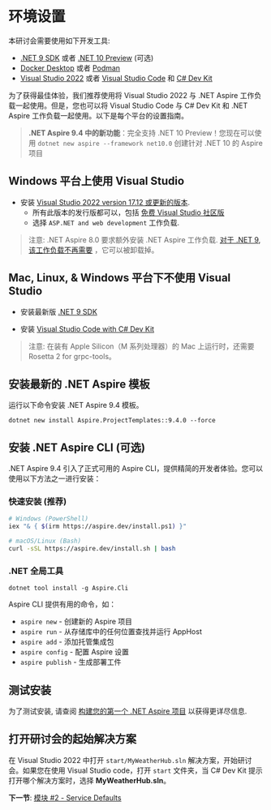 # 环境设置

本研讨会需要使用如下开发工具:

- [.NET 9 SDK](https://get.dot.net/9) 或者 [.NET 10 Preview](https://get.dot.net/10) (可选)
- [Docker Desktop](https://docs.docker.com/engine/install/) 或者 [Podman](https://podman.io/getting-started/installation)
- [Visual Studio 2022](https://visualstudio.microsoft.com/vs/) 或者 [Visual Studio Code](https://code.visualstudio.com/) 和 [C# Dev Kit](https://code.visualstudio.com/docs/csharp/get-started)

为了获得最佳体验，我们推荐使用将 Visual Studio 2022 与 .NET Aspire 工作负载一起使用。但是，您也可以将 Visual Studio Code 与 C# Dev Kit 和 .NET Aspire 工作负载一起使用。以下是每个平台的设置指南。

> **.NET Aspire 9.4 中的新功能**：完全支持 .NET 10 Preview！您现在可以使用 `dotnet new aspire --framework net10.0` 创建针对 .NET 10 的 Aspire 项目

## Windows 平台上使用 Visual Studio

- 安装 [Visual Studio 2022 version 17.12 或更新的版本](https://visualstudio.microsoft.com/vs/).
  - 所有此版本的发行版都可以，包括 [免费 Visual Studio 社区版](https://visualstudio.microsoft.com/free-developer-offers/)
  - 选择 `ASP.NET and web development` 工作负载.

> 注意: .NET Aspire 8.0 要求额外安装 .NET Aspire 工作负载. [对于 .NET 9, 该工作负载不再需要](https://learn.microsoft.com/en-us/dotnet/aspire/get-started/upgrade-to-aspire-9?pivots=visual-studio) ，它可以被卸载掉。

## Mac, Linux, & Windows 平台下不使用 Visual Studio

- 安装最新版 [.NET 9 SDK](https://get.dot.net/9?cid=eshop)

- 安装 [Visual Studio Code with C# Dev Kit](https://code.visualstudio.com/docs/csharp/get-started)

> 注意: 在装有 Apple Silicon（M 系列处理器）的 Mac 上运行时，还需要 Rosetta 2 for grpc-tools。

## 安装最新的 .NET Aspire 模板

运行以下命令安装 .NET Aspire 9.4 模板。

```cli
dotnet new install Aspire.ProjectTemplates::9.4.0 --force
```

## 安装 .NET Aspire CLI (可选)

.NET Aspire 9.4 引入了正式可用的 Aspire CLI，提供精简的开发者体验。您可以使用以下方法之一进行安装：

### 快速安装 (推荐)

```bash
# Windows (PowerShell)
iex "& { $(irm https://aspire.dev/install.ps1) }"

# macOS/Linux (Bash)
curl -sSL https://aspire.dev/install.sh | bash
```

### .NET 全局工具

```cli
dotnet tool install -g Aspire.Cli
```

Aspire CLI 提供有用的命令，如：

- `aspire new` - 创建新的 Aspire 项目
- `aspire run` - 从存储库中的任何位置查找并运行 AppHost
- `aspire add` - 添加托管集成包
- `aspire config` - 配置 Aspire 设置
- `aspire publish` - 生成部署工件

## 测试安装

为了测试安装, 请查阅 [构建您的第一个 .NET Aspire 项目](https://learn.microsoft.com/dotnet/aspire/get-started/build-your-first-aspire-app) 以获得更详尽信息.

## 打开研讨会的起始解决方案

在 Visual Studio 2022 中打开 `start/MyWeatherHub.sln` 解决方案，开始研讨会。如果您在使用 Visual Studio code，打开 `start` 文件夹，当 C# Dev Kit 提示打开哪个解决方案时，选择 **MyWeatherHub.sln**。

**下一节**: [模块 #2 - Service Defaults](2-servicedefaults.md)
